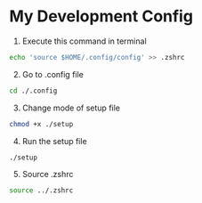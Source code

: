 # My Development Config

1. Execute this command in terminal

```bash
echo 'source $HOME/.config/config' >> .zshrc
```

2. Go to .config file

```bash
cd ./.config
```

3. Change mode of setup file

```bash
chmod +x ./setup
```

4. Run the setup file

```bash
./setup
```

5. Source .zshrc

```bash
source ../.zshrc
```